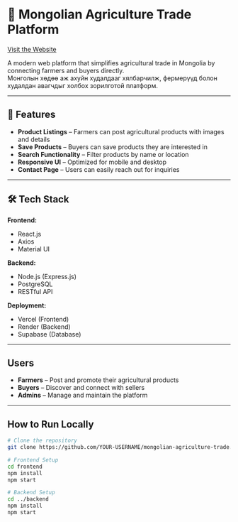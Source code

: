 # 🐄 Mongolian Agriculture Trade Platform

[ Visit the Website](https://mongolian-agriculture-trade.vercel.app/)

A modern web platform that simplifies agricultural trade in Mongolia by connecting farmers and buyers directly.  
Монголын хөдөө аж ахуйн худалдааг хялбарчилж, фермерүүд болон худалдан авагчдыг холбох зорилготой платформ.

---

## 🚀 Features

- **Product Listings** – Farmers can post agricultural products with images and details  
- **Save Products** – Buyers can save products they are interested in  
- **Search Functionality** – Filter products by name or location  
- **Responsive UI** – Optimized for mobile and desktop  
- **Contact Page** – Users can easily reach out for inquiries  

---

## 🛠 Tech Stack

**Frontend:**  
- React.js  
- Axios  
- Material UI  

**Backend:**  
- Node.js (Express.js)  
- PostgreSQL  
- RESTful API  

**Deployment:**  
- Vercel (Frontend)  
- Render (Backend)  
- Supabase (Database)  

---

##  Users

- **Farmers** – Post and promote their agricultural products  
- **Buyers** – Discover and connect with sellers  
- **Admins** – Manage and maintain the platform  

---


##  How to Run Locally

```bash
# Clone the repository
git clone https://github.com/YOUR-USERNAME/mongolian-agriculture-trade.git

# Frontend Setup
cd frontend
npm install
npm start

# Backend Setup
cd ../backend
npm install
npm start
